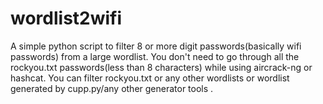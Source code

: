 # wordlist2wifi
A simple python script to filter 8 or more digit passwords(basically wifi passwords) from a large wordlist. You don't need to go through all the rockyou.txt passwords(less than 8 characters) while using aircrack-ng or hashcat. You can filter rockyou.txt or any other wordlists or wordlist generated by cupp.py/any other generator tools .
